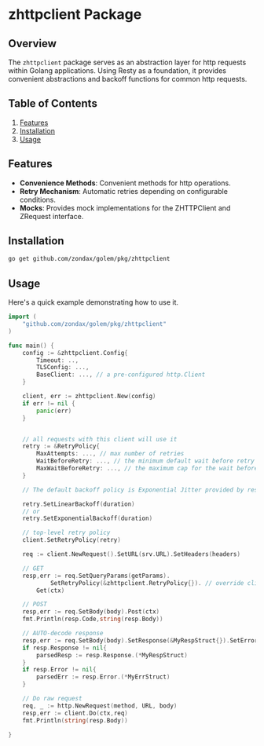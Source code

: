 # zhttpclient Package

## Overview

The `zhttpclient` package serves as an abstraction layer for http requests within Golang applications. Using Resty as a foundation, it provides convenient
abstractions and backoff functions for common http requests.

## Table of Contents

1. [Features](#features)
2. [Installation](#installation)
3. [Usage](#usage)

## Features

- **Convenience Methods**: Convenient methods for http operations.
- **Retry Mechanism**: Automatic retries depending on configurable conditions.
- **Mocks**: Provides mock implementations for the ZHTTPClient and ZRequest interface.

## Installation

```bash
go get github.com/zondax/golem/pkg/zhttpclient
```

## Usage

Here's a quick example demonstrating how to use it.

```go
import (
    "github.com/zondax/golem/pkg/zhttpclient"
)

func main() {
    config := &zhttpclient.Config{
        Timeout: ..,
        TLSConfig: ...,
        BaseClient: ..., // a pre-configured http.Client
    }

    client, err := zhttpclient.New(config)
    if err != nil {
        panic(err)
    }


    // all requests with this client will use it
    retry := &RetryPolicy{
        MaxAttempts: ..., // max number of retries
        WaitBeforeRetry: ..., // the minimum default wait before retry
        MaxWaitBeforeRetry: ..., // the maximum cap for the wait before retry
    }

    // The default backoff policy is Exponential Jitter provided by resty

    retry.SetLinearBackoff(duration)
    // or
    retry.SetExponentialBackoff(duration)

    // top-level retry policy
    client.SetRetryPolicy(retry)

    req := client.NewRequest().SetURL(srv.URL).SetHeaders(headers)

    // GET
    resp,err := req.SetQueryParams(getParams).
    		SetRetryPolicy(&zhttpclient.RetryPolicy{}). // override client retry policy
      	Get(ctx)

    // POST
    resp,err := req.SetBody(body).Post(ctx)
    fmt.Println(resp.Code,string(resp.Body))

    // AUTO-decode response
    resp,err := req.SetBody(body).SetResponse(&MyRespStruct{}).SetError(&MyErrStruct{}).Post(ctx)
    if resp.Response != nil{
    	parsedResp := resp.Response.(*MyRespStruct)
    }
    if resp.Error != nil{
    	parsedErr := resp.Error.(*MyErrStruct)
    }

    // Do raw request
    req, _ := http.NewRequest(method, URL, body)
    resp,err := client.Do(ctx,req)
    fmt.Println(string(resp.Body))

}
```
